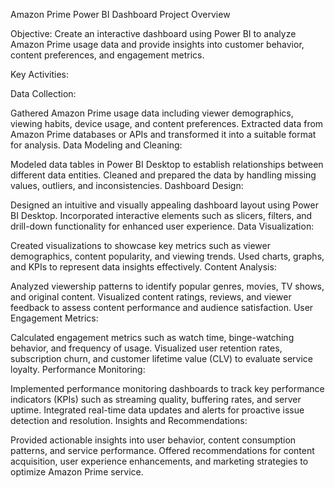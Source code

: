 Amazon Prime Power BI Dashboard Project Overview

Objective:
Create an interactive dashboard using Power BI to analyze Amazon Prime usage data and provide insights into customer behavior, content preferences, and engagement metrics.

Key Activities:

Data Collection:

Gathered Amazon Prime usage data including viewer demographics, viewing habits, device usage, and content preferences.
Extracted data from Amazon Prime databases or APIs and transformed it into a suitable format for analysis.
Data Modeling and Cleaning:

Modeled data tables in Power BI Desktop to establish relationships between different data entities.
Cleaned and prepared the data by handling missing values, outliers, and inconsistencies.
Dashboard Design:

Designed an intuitive and visually appealing dashboard layout using Power BI Desktop.
Incorporated interactive elements such as slicers, filters, and drill-down functionality for enhanced user experience.
Data Visualization:

Created visualizations to showcase key metrics such as viewer demographics, content popularity, and viewing trends.
Used charts, graphs, and KPIs to represent data insights effectively.
Content Analysis:

Analyzed viewership patterns to identify popular genres, movies, TV shows, and original content.
Visualized content ratings, reviews, and viewer feedback to assess content performance and audience satisfaction.
User Engagement Metrics:

Calculated engagement metrics such as watch time, binge-watching behavior, and frequency of usage.
Visualized user retention rates, subscription churn, and customer lifetime value (CLV) to evaluate service loyalty.
Performance Monitoring:

Implemented performance monitoring dashboards to track key performance indicators (KPIs) such as streaming quality, buffering rates, and server uptime.
Integrated real-time data updates and alerts for proactive issue detection and resolution.
Insights and Recommendations:

Provided actionable insights into user behavior, content consumption patterns, and service performance.
Offered recommendations for content acquisition, user experience enhancements, and marketing strategies to optimize Amazon Prime service.

